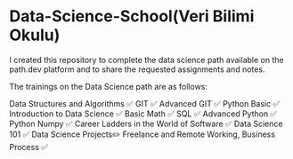 # Data-Science-School(Veri Bilimi Okulu)

I created this repository to complete the data science path available on the path.dev platform and to share the requested assignments and notes.

The trainings on the Data Science path are as follows:

Data Structures and Algorithms ✅ 
GIT ✅
Advanced GIT ✅
Python Basic ✅
Introduction to Data Science ✅
Basic Math ✅
SQL ✅
Advanced Python ✅
Python Numpy ✅
Career Ladders in the World of Software ✅
Data Science 101 ✅
Data Science Projects✏️
Freelance and Remote Working, Business Process ✅
